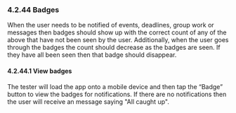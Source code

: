 ﻿### 4.2.44 Badges

When the user needs to be notified of events, deadlines, group work or messages then badges should show up with the correct count of any of the above that have not been seen by the user. Additionally, when the user goes through the badges the count should decrease as the badges are seen. If they have all been seen then that badge should disappear.

#### 4.2.44.1 View badges

The tester will load the app onto a mobile device and then tap the “Badge” button to view the badges for notifications.  If there are no notifications then the user will receive an message saying "All caught up". 
 

